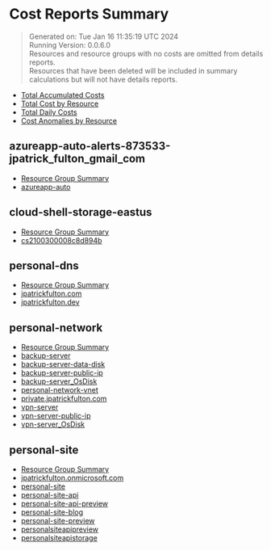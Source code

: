 # Cost Reports Summary

> Generated on: Tue Jan 16 11:35:19 UTC 2024 <br />
> Running Version: 0.0.6.0 <br />
> Resources and resource groups with no costs are omitted from details reports. <br />
> Resources that have been deleted will be included in summary calculations but will not have details reports.

- [Total Accumulated Costs](./accumulated-cost.md)
- [Total Cost by Resource](./cost-by-resource.md)
- [Total Daily Costs](./daily-costs.md)
- [Cost Anomalies by Resource](./anomalies-by-resource.md)







## azureapp-auto-alerts-873533-jpatrick_fulton_gmail_com

- [Resource Group Summary](./azureapp-auto-alerts-873533-jpatrick_fulton_gmail_com/README.md)
- [azureapp-auto](./azureapp-auto-alerts-873533-jpatrick_fulton_gmail_com/azureapp-auto.md)

## cloud-shell-storage-eastus

- [Resource Group Summary](./cloud-shell-storage-eastus/README.md)
- [cs2100300008c8d894b](./cloud-shell-storage-eastus/cs2100300008c8d894b.md)

## personal-dns

- [Resource Group Summary](./personal-dns/README.md)
- [jpatrickfulton.com](./personal-dns/jpatrickfulton.com.md)
- [jpatrickfulton.dev](./personal-dns/jpatrickfulton.dev.md)

## personal-network

- [Resource Group Summary](./personal-network/README.md)
- [backup-server](./personal-network/backup-server.md)
- [backup-server-data-disk](./personal-network/backup-server-data-disk.md)
- [backup-server-public-ip](./personal-network/backup-server-public-ip.md)
- [backup-server_OsDisk](./personal-network/backup-server_OsDisk.md)
- [personal-network-vnet](./personal-network/personal-network-vnet.md)
- [private.jpatrickfulton.com](./personal-network/private.jpatrickfulton.com.md)
- [vpn-server](./personal-network/vpn-server.md)
- [vpn-server-public-ip](./personal-network/vpn-server-public-ip.md)
- [vpn-server_OsDisk](./personal-network/vpn-server_OsDisk.md)

## personal-site

- [Resource Group Summary](./personal-site/README.md)
- [jpatrickfulton.onmicrosoft.com](./personal-site/jpatrickfulton.onmicrosoft.com.md)
- [personal-site](./personal-site/personal-site.md)
- [personal-site-api](./personal-site/personal-site-api.md)
- [personal-site-api-preview](./personal-site/personal-site-api-preview.md)
- [personal-site-blog](./personal-site/personal-site-blog.md)
- [personal-site-preview](./personal-site/personal-site-preview.md)
- [personalsiteapipreview](./personal-site/personalsiteapipreview.md)
- [personalsiteapistorage](./personal-site/personalsiteapistorage.md)


